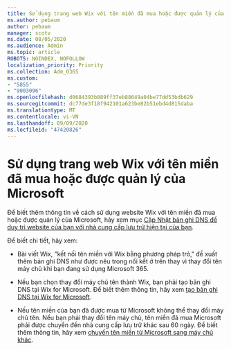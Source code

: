 ```yaml
---
title: Sử dụng trang web Wix với tên miền đã mua hoặc được quản lý của Microsoft
ms.author: pebaum
author: pebaum
manager: scotv
ms.date: 08/05/2020
ms.audience: Admin
ms.topic: article
ROBOTS: NOINDEX, NOFOLLOW
localization_priority: Priority
ms.collection: Adm_O365
ms.custom:
- "5855"
- "9003096"
ms.openlocfilehash: d0684393b089ff37eb88649a04be77dd53bdb629
ms.sourcegitcommit: dc77de3f18f942101a623be82b51ebd4d815daba
ms.translationtype: MT
ms.contentlocale: vi-VN
ms.lasthandoff: 09/09/2020
ms.locfileid: "47420826"
---
```

# <a name="using-a-wix-website-with-microsoft-purchased-or-managed-domains"></a>Sử dụng trang web Wix với tên miền đã mua hoặc được quản lý của Microsoft

Để biết thêm thông tin về cách sử dụng website Wix với tên miền đã mua hoặc được quản lý của Microsoft, hãy xem mục [Cập Nhật bản ghi DNS để duy trì website của bạn với nhà cung cấp lưu trữ hiện tại của bạn](https://docs.microsoft.com/microsoft-365/admin/dns/update-dns-records-to-retain-current-hosting-provider).

Để biết chi tiết, hãy xem: 

- Bài viết Wix, "kết nối tên miền với Wix bằng phương pháp trỏ," đề xuất thêm bản ghi DNS như được nêu trong nối kết ở trên thay vì thay đổi tên máy chủ khi bạn đang sử dụng Microsoft 365.

- Nếu bạn chọn thay đổi máy chủ tên thành Wix, bạn phải tạo bản ghi DNS tại Wix for Microsoft. Để biết thêm thông tin, hãy xem [tạo bản ghi DNS tại Wix for Microsoft](https://docs.microsoft.com/microsoft-365/admin/dns/create-dns-records-at-wix).

- Nếu tên miền của bạn đã được mua từ Microsoft không thể thay đổi máy chủ tên. Nếu bạn phải thay đổi tên máy chủ, tên miền đã mua Microsoft phải được chuyển đến nhà cung cấp lưu trữ khác sau 60 ngày. Để biết thêm thông tin, hãy xem [chuyển tên miền từ Microsoft sang máy chủ khác](https://docs.microsoft.com/microsoft-365/admin/get-help-with-domains/transfer-a-domain-from-microsoft-to-another-host).
